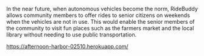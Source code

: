 In the near future, when autonomous vehicles become the norm, RideBuddy allows community members to 
offer rides to senior citizens on weekends when the vehicles are not in use. This would enable
the senior members of the community to visit fun places such as the farmers market and the local library 
without needing to use public transportation.

https://afternoon-harbor-02510.herokuapp.com/